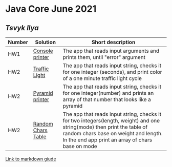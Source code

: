 # Java Core June 2021

## *Tsvyk Ilya*

| Number | Solution  | Short description
| --- | --- | --- |
| HW1 | [Console printer](https://github.com/NikolaevArtem/Java_Core_June_2021/tree/feature/TsvykIlya/src/main/java/homework_1) | The app that reads input arguments and prints them, until "error" argument |
| HW2 | [Traffic Light](https://github.com/NikolaevArtem/Java_Core_June_2021/tree/feature/TsvykIlya/src/main/java/homework_2/traffic_light) | The app that reads input string, checks it for one integer (seconds), and print color of a one minute traffic light cycle |
| HW2 | [Pyramid printer](https://github.com/NikolaevArtem/Java_Core_June_2021/tree/feature/TsvykIlya/src/main/java/homework_2/pyramid_printer) | The app that reads input string, checks it for one integer(number) and prints an array of that number that looks like a pyramid | 
| HW2 | [Random Chars Table](https://github.com/NikolaevArtem/Java_Core_June_2021/tree/feature/TsvykIlya/src/main/java/homework_2/random_chars_table) | The app that reads input string, checks it for two integers(length, weight) and one string(mode) then print the table of random chars base on weight and length. In the end app print an array of chars base on mode| 
[Link to markdown giude](https://github.com/adam-p/markdown-here/wiki/Markdown-Cheatsheet)

